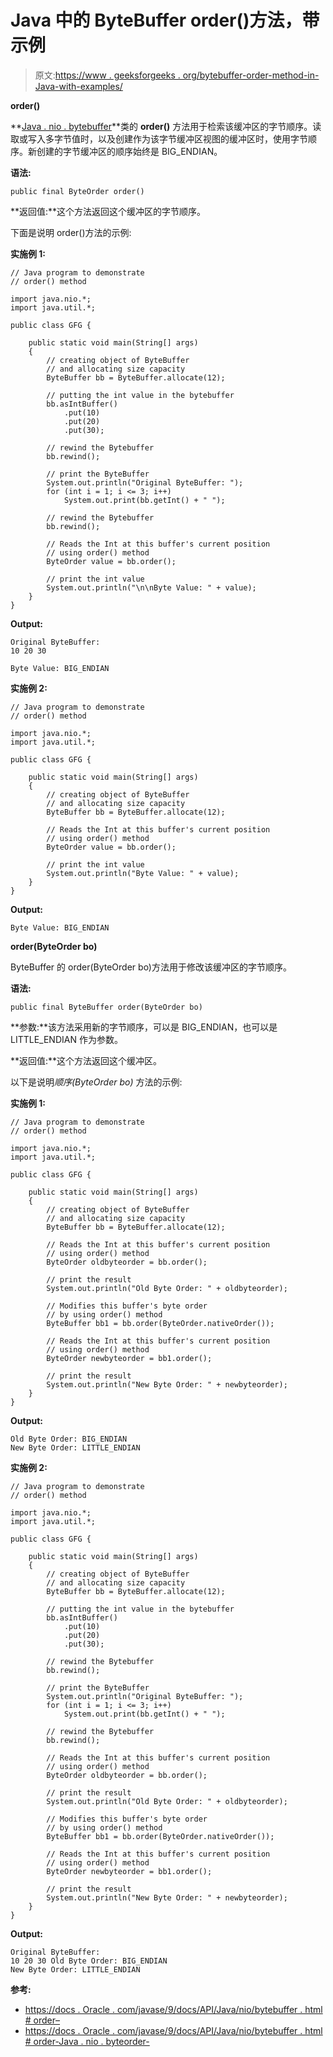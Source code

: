 # Java 中的 ByteBuffer order()方法，带示例

> 原文:[https://www . geeksforgeeks . org/bytebuffer-order-method-in-Java-with-examples/](https://www.geeksforgeeks.org/bytebuffer-order-method-in-java-with-examples/)

**order()**

**[Java . nio . bytebuffer](https://www.geeksforgeeks.org/tag/java-bytebuffer/)**类的 **order()** 方法用于检索该缓冲区的字节顺序。读取或写入多字节值时，以及创建作为该字节缓冲区视图的缓冲区时，使用字节顺序。新创建的字节缓冲区的顺序始终是 BIG_ENDIAN。

**语法:**

```
public final ByteOrder order()
```

**返回值:**这个方法返回这个缓冲区的字节顺序。

下面是说明 order()方法的示例:

**实施例 1:**

```
// Java program to demonstrate
// order() method

import java.nio.*;
import java.util.*;

public class GFG {

    public static void main(String[] args)
    {
        // creating object of ByteBuffer
        // and allocating size capacity
        ByteBuffer bb = ByteBuffer.allocate(12);

        // putting the int value in the bytebuffer
        bb.asIntBuffer()
            .put(10)
            .put(20)
            .put(30);

        // rewind the Bytebuffer
        bb.rewind();

        // print the ByteBuffer
        System.out.println("Original ByteBuffer: ");
        for (int i = 1; i <= 3; i++)
            System.out.print(bb.getInt() + " ");

        // rewind the Bytebuffer
        bb.rewind();

        // Reads the Int at this buffer's current position
        // using order() method
        ByteOrder value = bb.order();

        // print the int value
        System.out.println("\n\nByte Value: " + value);
    }
}
```

**Output:**

```
Original ByteBuffer: 
10 20 30 

Byte Value: BIG_ENDIAN

```

**实施例 2:**

```
// Java program to demonstrate
// order() method

import java.nio.*;
import java.util.*;

public class GFG {

    public static void main(String[] args)
    {
        // creating object of ByteBuffer
        // and allocating size capacity
        ByteBuffer bb = ByteBuffer.allocate(12);

        // Reads the Int at this buffer's current position
        // using order() method
        ByteOrder value = bb.order();

        // print the int value
        System.out.println("Byte Value: " + value);
    }
}
```

**Output:**

```
Byte Value: BIG_ENDIAN

```

**order(ByteOrder bo)**

ByteBuffer 的 order(ByteOrder bo)方法用于修改该缓冲区的字节顺序。

**语法:**

```
public final ByteBuffer order(ByteOrder bo)
```

**参数:**该方法采用新的字节顺序，可以是 BIG_ENDIAN，也可以是 LITTLE_ENDIAN 作为参数。

**返回值:**这个方法返回这个缓冲区。

以下是说明*顺序(ByteOrder bo)* 方法的示例:

**实施例 1:**

```
// Java program to demonstrate
// order() method

import java.nio.*;
import java.util.*;

public class GFG {

    public static void main(String[] args)
    {
        // creating object of ByteBuffer
        // and allocating size capacity
        ByteBuffer bb = ByteBuffer.allocate(12);

        // Reads the Int at this buffer's current position
        // using order() method
        ByteOrder oldbyteorder = bb.order();

        // print the result
        System.out.println("Old Byte Order: " + oldbyteorder);

        // Modifies this buffer's byte order
        // by using order() method
        ByteBuffer bb1 = bb.order(ByteOrder.nativeOrder());

        // Reads the Int at this buffer's current position
        // using order() method
        ByteOrder newbyteorder = bb1.order();

        // print the result
        System.out.println("New Byte Order: " + newbyteorder);
    }
}
```

**Output:**

```
Old Byte Order: BIG_ENDIAN
New Byte Order: LITTLE_ENDIAN

```

**实施例 2:**

```
// Java program to demonstrate
// order() method

import java.nio.*;
import java.util.*;

public class GFG {

    public static void main(String[] args)
    {
        // creating object of ByteBuffer
        // and allocating size capacity
        ByteBuffer bb = ByteBuffer.allocate(12);

        // putting the int value in the bytebuffer
        bb.asIntBuffer()
            .put(10)
            .put(20)
            .put(30);

        // rewind the Bytebuffer
        bb.rewind();

        // print the ByteBuffer
        System.out.println("Original ByteBuffer: ");
        for (int i = 1; i <= 3; i++)
            System.out.print(bb.getInt() + " ");

        // rewind the Bytebuffer
        bb.rewind();

        // Reads the Int at this buffer's current position
        // using order() method
        ByteOrder oldbyteorder = bb.order();

        // print the result
        System.out.println("Old Byte Order: " + oldbyteorder);

        // Modifies this buffer's byte order
        // by using order() method
        ByteBuffer bb1 = bb.order(ByteOrder.nativeOrder());

        // Reads the Int at this buffer's current position
        // using order() method
        ByteOrder newbyteorder = bb1.order();

        // print the result
        System.out.println("New Byte Order: " + newbyteorder);
    }
}
```

**Output:**

```
Original ByteBuffer: 
10 20 30 Old Byte Order: BIG_ENDIAN
New Byte Order: LITTLE_ENDIAN

```

**参考:**

*   [https://docs . Oracle . com/javase/9/docs/API/Java/nio/bytebuffer . html # order–](https://docs.oracle.com/javase/9/docs/api/java/nio/ByteBuffer.html#order--)
*   [https://docs . Oracle . com/javase/9/docs/API/Java/nio/bytebuffer . html # order-Java . nio . byteorder-](https://docs.oracle.com/javase/9/docs/api/java/nio/ByteBuffer.html#order-java.nio.ByteOrder-)